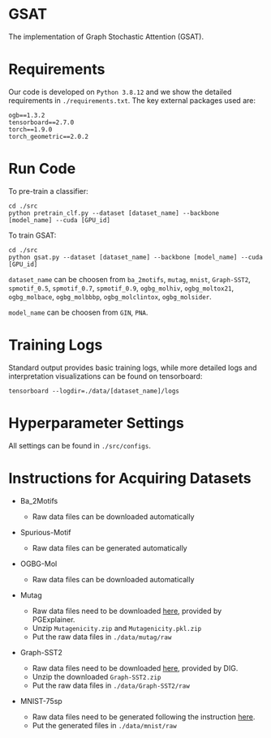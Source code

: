 # GSAT
The implementation of Graph Stochastic Attention (GSAT).

# Requirements
Our code is developed on `Python 3.8.12` and we show the detailed requirements in `./requirements.txt`. The key external packages used are:
```
ogb==1.3.2
tensorboard==2.7.0
torch==1.9.0
torch_geometric==2.0.2
```


# Run Code
To pre-train a classifier:
```
cd ./src
python pretrain_clf.py --dataset [dataset_name] --backbone [model_name] --cuda [GPU_id]
```

To train GSAT:
```
cd ./src
python gsat.py --dataset [dataset_name] --backbone [model_name] --cuda [GPU_id]
```

`dataset_name` can be choosen from `ba_2motifs`, `mutag`, `mnist`, `Graph-SST2`, `spmotif_0.5`, `spmotif_0.7`, `spmotif_0.9`, `ogbg_molhiv`, `ogbg_moltox21`, `ogbg_molbace`, `ogbg_molbbbp`, `ogbg_molclintox`, `ogbg_molsider`.

`model_name` can be choosen from `GIN`, `PNA`.

# Training Logs
Standard output provides basic training logs, while more detailed logs and interpretation visualizations can be found on tensorboard:
```
tensorboard --logdir=./data/[dataset_name]/logs
```

# Hyperparameter Settings
All settings can be found in `./src/configs`.

# Instructions for Acquiring Datasets
- Ba_2Motifs
    - Raw data files can be downloaded automatically

- Spurious-Motif
    - Raw data files can be generated automatically

- OGBG-Mol
    - Raw data files can be downloaded automatically

- Mutag
    - Raw data files need to be downloaded [here](https://github.com/flyingdoog/PGExplainer/tree/master/dataset), provided by PGExplainer.
    - Unzip `Mutagenicity.zip` and `Mutagenicity.pkl.zip`
    - Put the raw data files in `./data/mutag/raw`

- Graph-SST2
    - Raw data files need to be downloaded [here](https://drive.google.com/drive/folders/1dt0aGMBvCEUYzaG00TYu1D03GPO7305z), provided by DIG.
    - Unzip the downloaded `Graph-SST2.zip`
    - Put the raw data files in `./data/Graph-SST2/raw`

- MNIST-75sp
    - Raw data files need to be generated following the instruction [here](https://github.com/bknyaz/graph_attention_pool/blob/master/scripts/mnist_75sp.sh).
    - Put the generated files in `./data/mnist/raw`
